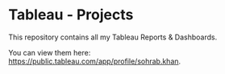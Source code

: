 # Tableau - Projects
This repository contains all my Tableau Reports &amp; Dashboards.

You can view them here: https://public.tableau.com/app/profile/sohrab.khan.

